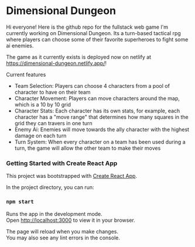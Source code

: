 # Dimensional Dungeon

Hi everyone! Here is the github repo for the fullstack web game I'm currently working on Dimensional Dungeon. Its a turn-based tactical rpg where players can choose some of their favorite superheroes to fight some ai enemies.

The game as it currently exists is deployed now on netlify at https://dimensional-dungeon.netlify.app/!

Current features

<ul>
<li>Team Selection: Players can choose 4 characters from a pool of character to have on their team </li>
<li>Character Movement: Players can move characters around the map, which is a 10 by 10 grid</li>
<li>Character Stats: Each character has its own stats, for example, each character has a "move range" that determines how many squares in the grid they can travers in one turn</li>
<li>Enemy Ai: Enemies will move towards the ally character with the highest damage on each turn</li>
<li>Turn System: When every character on a team has been used during a turn, the game will allow the other team to make their moves</li>
</ul>

### Getting Started with Create React App

This project was bootstrapped with [Create React App](https://github.com/facebook/create-react-app).

In the project directory, you can run:

### `npm start`

Runs the app in the development mode.\
Open [http://localhost:3000](http://localhost:3000) to view it in your browser.

The page will reload when you make changes.\
You may also see any lint errors in the console.
